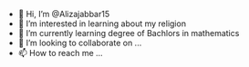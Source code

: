 - 👋 Hi, I’m @Alizajabbar15
- 👀 I’m interested in learning about my religion
- 🌱 I’m currently learning degree of Bachlors in mathematics
- 💞️ I’m looking to collaborate on ... 
- 📫 How to reach me ...

<!---
Alizajabbar15/Alizajabbar15 is a ✨ special ✨ repository because its `README.md` (this file) appears on your GitHub profile.
You can click the Preview link to take a look at your changes.
--->
